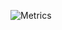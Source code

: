 ![Metrics](https://gist.githubusercontent.com/PerchunPak/c825bee339857f064a9f1829674bae1e/raw/github-metrics.svg)
